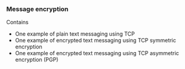 ### Message encryption
Contains
* One example of plain text messaging using TCP
* One example of encrypted text messaging using TCP symmetric encryption
* One example of encrypted text messaging using TCP asymmetric encryption (PGP)